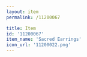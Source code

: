 ```yaml
---
layout: item
permalink: /11200067

title: Item
id: '11200067'
item_name: 'Sacred Earrings'
icon_url: '11200022.png'
---
```

